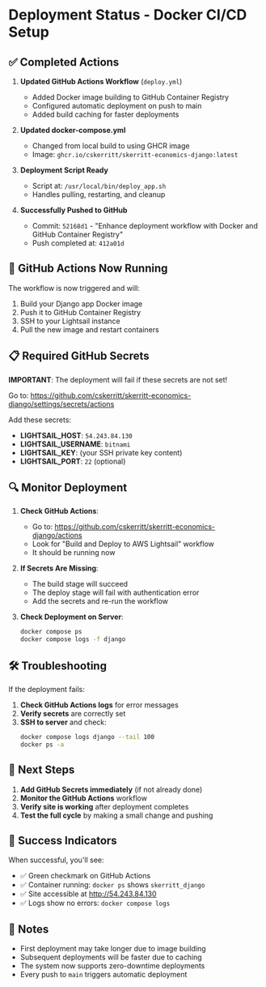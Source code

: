 # Deployment Status - Docker CI/CD Setup

## ✅ Completed Actions

1. **Updated GitHub Actions Workflow** (`deploy.yml`)
   - Added Docker image building to GitHub Container Registry
   - Configured automatic deployment on push to main
   - Added build caching for faster deployments

2. **Updated docker-compose.yml**
   - Changed from local build to using GHCR image
   - Image: `ghcr.io/cskerritt/skerritt-economics-django:latest`

3. **Deployment Script Ready**
   - Script at: `/usr/local/bin/deploy_app.sh`
   - Handles pulling, restarting, and cleanup

4. **Successfully Pushed to GitHub**
   - Commit: `52168d1` - "Enhance deployment workflow with Docker and GitHub Container Registry"
   - Push completed at: `412a01d`

## 🚀 GitHub Actions Now Running

The workflow is now triggered and will:
1. Build your Django app Docker image
2. Push it to GitHub Container Registry
3. SSH to your Lightsail instance
4. Pull the new image and restart containers

## 📋 Required GitHub Secrets

**IMPORTANT**: The deployment will fail if these secrets are not set!

Go to: https://github.com/cskerritt/skerritt-economics-django/settings/secrets/actions

Add these secrets:
- **LIGHTSAIL_HOST**: `54.243.84.130`
- **LIGHTSAIL_USERNAME**: `bitnami`
- **LIGHTSAIL_KEY**: (your SSH private key content)
- **LIGHTSAIL_PORT**: `22` (optional)

## 🔍 Monitor Deployment

1. **Check GitHub Actions**:
   - Go to: https://github.com/cskerritt/skerritt-economics-django/actions
   - Look for "Build and Deploy to AWS Lightsail" workflow
   - It should be running now

2. **If Secrets Are Missing**:
   - The build stage will succeed
   - The deploy stage will fail with authentication error
   - Add the secrets and re-run the workflow

3. **Check Deployment on Server**:
   ```bash
   docker compose ps
   docker compose logs -f django
   ```

## 🛠️ Troubleshooting

If the deployment fails:

1. **Check GitHub Actions logs** for error messages
2. **Verify secrets** are correctly set
3. **SSH to server** and check:
   ```bash
   docker compose logs django --tail 100
   docker ps -a
   ```

## 📌 Next Steps

1. **Add GitHub Secrets immediately** (if not already done)
2. **Monitor the GitHub Actions** workflow
3. **Verify site is working** after deployment completes
4. **Test the full cycle** by making a small change and pushing

## 🎯 Success Indicators

When successful, you'll see:
- ✅ Green checkmark on GitHub Actions
- ✅ Container running: `docker ps` shows `skerritt_django`
- ✅ Site accessible at http://54.243.84.130
- ✅ Logs show no errors: `docker compose logs`

## 📝 Notes

- First deployment may take longer due to image building
- Subsequent deployments will be faster due to caching
- The system now supports zero-downtime deployments
- Every push to `main` triggers automatic deployment